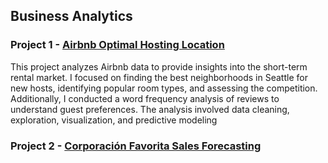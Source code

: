 ## Business Analytics

### Project 1 - [Airbnb Optimal Hosting Location](https://github.com/yyklee/Location-Suggestion-Airbnb-Hosts)
This project analyzes Airbnb data to provide insights into the short-term rental market. I focused on finding the best neighborhoods in Seattle for new hosts, identifying popular room types, and assessing the competition. Additionally, I conducted a word frequency analysis of reviews to understand guest preferences. The analysis involved data cleaning, exploration, visualization, and predictive modeling

### Project 2 - [Corporación Favorita Sales Forecasting](https://github.com/yyklee/)

